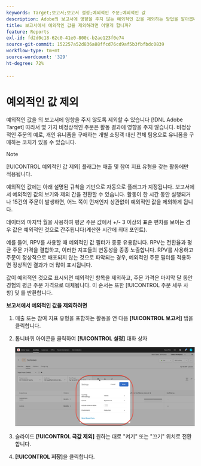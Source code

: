 ```yaml
---
keywords: Target;보고서;보고서 설정;예외적인 주문;예외적인 값
description: Adobe의 보고서에 영향을 주지 않는 예외적인 값을 제외하는 방법을 알아봅니다 [!DNL Target] 따라서 몇 가지 비정상적인 주문은 활동 결과에 영향을 주지 않습니다.
title: 보고서에서 예외적인 값을 제외하려면 어떻게 합니까?
feature: Reports
exl-id: fd2d0c18-62c0-41e0-800c-b2ae123f0e74
source-git-commit: 152257a52d836a88ffcd76cd9af5b3fbfbdc0839
workflow-type: tm+mt
source-wordcount: '329'
ht-degree: 72%

---
```


# 예외적인 값 제외

예외적인 값을 의 보고서에 영향을 주지 않도록 제외할 수 있습니다 [!DNL Adobe Target] 따라서 몇 가지 비정상적인 주문은 활동 결과에 영향을 주지 않습니다. 비정상적인 주문의 예로, 개인 유니폼을 구매하는 개별 쇼핑객 대신 전체 팀용으로 유니폼을 구매하는 코치가 있을 수 있습니다.

>[!NOTE]
>
>[!UICONTROL 예외적인 값 제외] 플래그는 매출 및 참여 지표 유형을 갖는 활동에만 적용됩니다.

예외적인 값에는 아래 설명된 규칙을 기반으로 자동으로 플래그가 지정됩니다. 보고서에서 예외적인 값의 보기와 제외 간을 전환할 수 있습니다. 활동이 한 시간 동안 실행되거나 15건의 주문이 발생하면, 어느 쪽이 먼저인지 상관없이 예외적인 값을 제외하게 됩니다.

데이터의 마지막 월을 사용하여 평균 주문 값에서 +/- 3 이상의 표준 편차를 보이는 경우 값은 예외적인 것으로 간주됩니다(계산한 시간에 최대 포인트).

예를 들어, RPV를 사용할 때 예외적인 값 필터가 종종 유용합니다. RPV는 전환율과 평균 주문 가격을 결합하고, 이러한 지표들의 변동성을 종종 노출합니다. RPV를 사용하고 주문이 정상적으로 배포되지 않는 것으로 파악되는 경우, 예외적인 주문 필터를 적용하면 정상적인 결과가 더 많이 표시됩니다.

값이 예외적인 것으로 표시되면 예외적인 항목을 제외하고, 주문 가격은 마지막 달 동안 경험의 평균 주문 가격으로 대체됩니다. 이 순서는 또한 [!UICONTROL 주문 세부 사항] 및 를 반환합니다.

**보고서에서 예외적인 값을 제외하려면**

1. 매출 또는 참여 지표 유형을 포함하는 활동을 연 다음 **[!UICONTROL 보고서]** 탭을 클릭합니다.
1. 톱니바퀴 아이콘을 클릭하여 **[!UICONTROL 설정]** 대화 상자

   ![단계 결과](assets/exclude_extreme_values.png)

1. 슬라이드 **[!UICONTROL 극값 제외]** 원하는 대로 &quot;켜기&quot; 또는 &quot;끄기&quot; 위치로 전환합니다.
1. **[!UICONTROL 저장]**&#x200B;을 클릭합니다.
